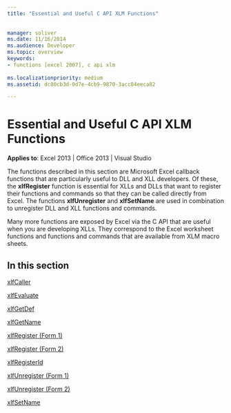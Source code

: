 ```yaml
---
title: "Essential and Useful C API XLM Functions"
 
 
manager: soliver
ms.date: 11/16/2014
ms.audience: Developer
ms.topic: overview
keywords:
- functions [excel 2007], c api xlm
 
ms.localizationpriority: medium
ms.assetid: dc80cb3d-0d7e-4cb9-9870-3acc84eeca82

---
```


# Essential and Useful C API XLM Functions

 **Applies to**: Excel 2013 | Office 2013 | Visual Studio 
  
The functions described in this section are Microsoft Excel callback functions that are particularly useful to DLL and XLL developers. Of these, the **xlfRegister** function is essential for XLLs and DLLs that want to register their functions and commands so that they can be called directly from Excel. The functions **xlfUnregister** and **xlfSetName** are used in combination to unregister DLL and XLL functions and commands. 
  
Many more functions are exposed by Excel via the C API that are useful when you are developing XLLs. They correspond to the Excel worksheet functions and functions and commands that are available from XLM macro sheets.
  
## In this section

[xlfCaller](xlfcaller.md)
  
[xlfEvaluate](xlfevaluate.md)
  
[xlfGetDef](xlfgetdef.md)
  
[xlfGetName](xlfgetname.md)
  
[xlfRegister (Form 1)](xlfregister-form-1.md)
  
[xlfRegister (Form 2)](xlfregister-form-2.md)
  
[xlfRegisterId](xlfregisterid.md)
  
[xlfUnregister (Form 1)](xlfunregister-form-1.md)
  
[xlfUnregister (Form 2)](xlfunregister-form-2.md)
  
[xlfSetName](xlfsetname.md)
  

